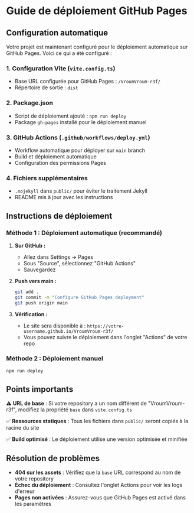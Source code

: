 # Guide de déploiement GitHub Pages

## Configuration automatique

Votre projet est maintenant configuré pour le déploiement automatique sur GitHub Pages. Voici ce qui a été configuré :

### 1. Configuration Vite (`vite.config.ts`)
- Base URL configurée pour GitHub Pages : `/VroumVroum-r3f/`
- Répertoire de sortie : `dist`

### 2. Package.json
- Script de déploiement ajouté : `npm run deploy`
- Package `gh-pages` installé pour le déploiement manuel

### 3. GitHub Actions (`.github/workflows/deploy.yml`)
- Workflow automatique pour déployer sur `main` branch
- Build et déploiement automatique
- Configuration des permissions Pages

### 4. Fichiers supplémentaires
- `.nojekyll` dans `public/` pour éviter le traitement Jekyll
- README mis à jour avec les instructions

## Instructions de déploiement

### Méthode 1 : Déploiement automatique (recommandé)

1. **Sur GitHub :**
   - Allez dans Settings → Pages
   - Sous "Source", sélectionnez "GitHub Actions"
   - Sauvegardez

2. **Push vers main :**
   ```bash
   git add .
   git commit -m "Configure GitHub Pages deployment"
   git push origin main
   ```

3. **Vérification :**
   - Le site sera disponible à : `https://votre-username.github.io/VroumVroum-r3f/`
   - Vous pouvez suivre le déploiement dans l'onglet "Actions" de votre repo

### Méthode 2 : Déploiement manuel

```bash
npm run deploy
```

## Points importants

⚠️ **URL de base** : Si votre repository a un nom différent de "VroumVroum-r3f", modifiez la propriété `base` dans `vite.config.ts`

✅ **Ressources statiques** : Tous les fichiers dans `public/` seront copiés à la racine du site

✅ **Build optimisé** : Le déploiement utilise une version optimisée et minifiée

## Résolution de problèmes

- **404 sur les assets** : Vérifiez que la `base` URL correspond au nom de votre repository
- **Échec du déploiement** : Consultez l'onglet Actions pour voir les logs d'erreur
- **Pages non activées** : Assurez-vous que GitHub Pages est activé dans les paramètres
